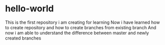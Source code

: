 # hello-world
This is the first repository i am creating for learning
Now i have learned how to create repository and how to create branches from existing branch
And now i am able to understand the difference between master and newly created branches

